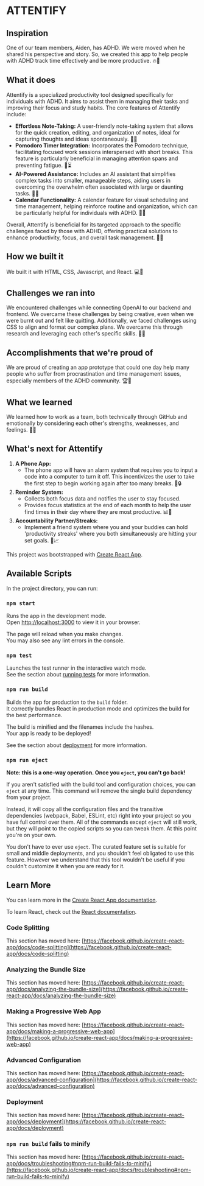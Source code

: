 # ATTENTIFY




## Inspiration
One of our team members, Aiden, has ADHD. We were moved when he shared his perspective and story. So, we created this app to help people with ADHD track time effectively and be more productive. 🔥🌟

## What it does
Attentify is a specialized productivity tool designed specifically for individuals with ADHD. It aims to assist them in managing their tasks and improving their focus and study habits. The core features of Attentify include:

- **Effortless Note-Taking:** A user-friendly note-taking system that allows for the quick creation, editing, and organization of notes, ideal for capturing thoughts and ideas spontaneously. 📝🎨
- **Pomodoro Timer Integration:** Incorporates the Pomodoro technique, facilitating focused work sessions interspersed with short breaks. This feature is particularly beneficial in managing attention spans and preventing fatigue. 🍅⏳
- **AI-Powered Assistance:** Includes an AI assistant that simplifies complex tasks into smaller, manageable steps, aiding users in overcoming the overwhelm often associated with large or daunting tasks. 🤖🚀
- **Calendar Functionality:** A calendar feature for visual scheduling and time management, helping reinforce routine and organization, which can be particularly helpful for individuals with ADHD. 📅🌈

Overall, Attentify is beneficial for its targeted approach to the specific challenges faced by those with ADHD, offering practical solutions to enhance productivity, focus, and overall task management. 🚀✨

## How we built it
We built it with HTML, CSS, Javascript, and React. 💻🔧

## Challenges we ran into
We encountered challenges while connecting OpenAI to our backend and frontend. We overcame these challenges by being creative, even when we were burnt out and felt like quitting. Additionally, we faced challenges using CSS to align and format our complex plans. We overcame this through research and leveraging each other's specific skills. 🤔💡

## Accomplishments that we're proud of
We are proud of creating an app prototype that could one day help many people who suffer from procrastination and time management issues, especially members of the ADHD community. 🏆🎉

## What we learned
We learned how to work as a team, both technically through GitHub and emotionally by considering each other's strengths, weaknesses, and feelings. 🤝🧠

## What's next for Attentify
1. **A Phone App:**
   - The phone app will have an alarm system that requires you to input a code into a computer to turn it off. This incentivizes the user to take the first step to begin working again after too many breaks. 📱🔒
2. **Reminder System:**
   - Collects both focus data and notifies the user to stay focused.
   - Provides focus statistics at the end of each month to help the user find times in their day where they are most productive. 📊🔔
3. **Accountability Partner/Streaks:**
   - Implement a friend system where you and your buddies can hold 'productivity streaks' where you both simultaneously are hitting your set goals. 👫📈



This project was bootstrapped with [Create React App](https://github.com/facebook/create-react-app).

## Available Scripts

In the project directory, you can run:

### `npm start`

Runs the app in the development mode.\
Open [http://localhost:3000](http://localhost:3000) to view it in your browser.

The page will reload when you make changes.\
You may also see any lint errors in the console.

### `npm test`

Launches the test runner in the interactive watch mode.\
See the section about [running tests](https://facebook.github.io/create-react-app/docs/running-tests) for more information.

### `npm run build`

Builds the app for production to the `build` folder.\
It correctly bundles React in production mode and optimizes the build for the best performance.

The build is minified and the filenames include the hashes.\
Your app is ready to be deployed!

See the section about [deployment](https://facebook.github.io/create-react-app/docs/deployment) for more information.

### `npm run eject`

**Note: this is a one-way operation. Once you `eject`, you can't go back!**

If you aren't satisfied with the build tool and configuration choices, you can `eject` at any time. This command will remove the single build dependency from your project.

Instead, it will copy all the configuration files and the transitive dependencies (webpack, Babel, ESLint, etc) right into your project so you have full control over them. All of the commands except `eject` will still work, but they will point to the copied scripts so you can tweak them. At this point you're on your own.

You don't have to ever use `eject`. The curated feature set is suitable for small and middle deployments, and you shouldn't feel obligated to use this feature. However we understand that this tool wouldn't be useful if you couldn't customize it when you are ready for it.

## Learn More

You can learn more in the [Create React App documentation](https://facebook.github.io/create-react-app/docs/getting-started).

To learn React, check out the [React documentation](https://reactjs.org/).

### Code Splitting

This section has moved here: [https://facebook.github.io/create-react-app/docs/code-splitting](https://facebook.github.io/create-react-app/docs/code-splitting)

### Analyzing the Bundle Size

This section has moved here: [https://facebook.github.io/create-react-app/docs/analyzing-the-bundle-size](https://facebook.github.io/create-react-app/docs/analyzing-the-bundle-size)

### Making a Progressive Web App

This section has moved here: [https://facebook.github.io/create-react-app/docs/making-a-progressive-web-app](https://facebook.github.io/create-react-app/docs/making-a-progressive-web-app)

### Advanced Configuration

This section has moved here: [https://facebook.github.io/create-react-app/docs/advanced-configuration](https://facebook.github.io/create-react-app/docs/advanced-configuration)

### Deployment

This section has moved here: [https://facebook.github.io/create-react-app/docs/deployment](https://facebook.github.io/create-react-app/docs/deployment)

### `npm run build` fails to minify

This section has moved here: [https://facebook.github.io/create-react-app/docs/troubleshooting#npm-run-build-fails-to-minify](https://facebook.github.io/create-react-app/docs/troubleshooting#npm-run-build-fails-to-minify)
